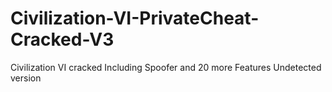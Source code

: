 # Civilization-VI-PrivateCheat-Cracked-V3
Civilization VI cracked  Including  Spoofer and 20 more Features Undetected version

